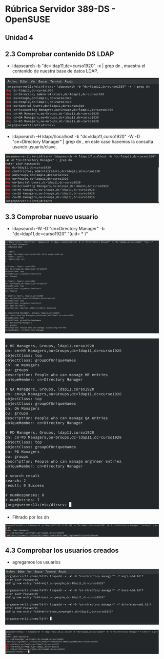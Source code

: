# Rúbrica Servidor 389-DS - OpenSUSE

## Unidad 4

## 2.3 Comprobar contenido DS LDAP

* ldapsearch -b "dc=ldap11,dc=curso1920" -x | grep dn , muestra el contenido de nuestra base de datos LDAP.

![](img/3.png)

* ldapsearch -H ldap://localhost -b "dc=ldap11,curso1920" -W -D "cn=Directory Manager" | grep dn ,  en este caso hacemos la consulta usando usuario/clave.

![](img/4.png)

## 3.3 Comprobar nuevo usuario

* ldapsearch -W -D "cn=Directory Manager" -b "dc=ldap11,dc=curso1920" "(uid= * )"

![](img/5.png)

![](img/6.png)

* Filtrado por los dn

![](img/10.png)

## 4.3 Comprobar los usuarios creados

* agregamos los usuarios

![](img/8.png)

![](img/9.png)
